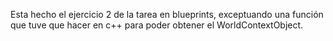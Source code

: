 Esta hecho el ejercicio 2 de la tarea en blueprints, exceptuando una función que tuve que hacer en c++ para poder obtener el WorldContextObject.